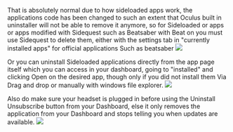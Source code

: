 That is absolutely normal due to how sideloaded apps work, the applications code has been changed to such an extent that Oculus built in uninstaller will not be able to remove it anymore, so for Sideloaded or apps or apps modified with Sidequest such as Beatsaber with Beat on you must use Sidequest to delete them, either with the settings tab in "currently installed apps" for official applications Such as beatsaber
![](https://cdn.discordapp.com/attachments/608376262347587595/608446098796838916/Screenshot_1084.png)


Or you can uninstall Sideloaded applications directly from the app page itself which you can access in your dashboard, going to "installed" and clicking Open on the desired app, though only if you did not install them Via Drag and drop or manually with windows file explorer. 
![](https://cdn.discordapp.com/attachments/608376262347587595/608377482655039529/Dashboard.png)

Also do make sure your headset is plugged in before using the Uninstall Unsubscribe button from your Dashboard, else it only removes the application from your Dashboard and stops telling you when updates are available.
![](https://cdn.discordapp.com/attachments/608376262347587595/608380056754061376/Screenshot_1064.png)